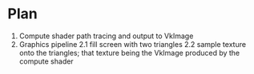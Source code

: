 # Plan

1. Compute shader path tracing and output to VkImage
2. Graphics pipeline
    2.1 fill screen with two triangles
    2.2 sample texture onto the triangles; that texture being the VkImage produced by the compute shader
